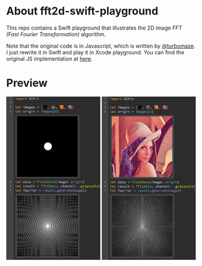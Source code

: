 # About fft2d-swift-playground

This repo contains a Swift playground that illustrates the 2D image *FFT (Fast Fourier Transformation)* algorithm.

Note that the original code is in Javascript, which is written by [@turbomaze](https://github.com/turbomaze). I just rewrite it in Swift and play it in Xcode playground. You can find the original JS implementation at [here](https://github.com/turbomaze/JS-Fourier-Image-Analysis).

# Preview

![](https://github.com/gongzhang/fft2d-swift-playground/blob/master/preview.png?raw=true])
